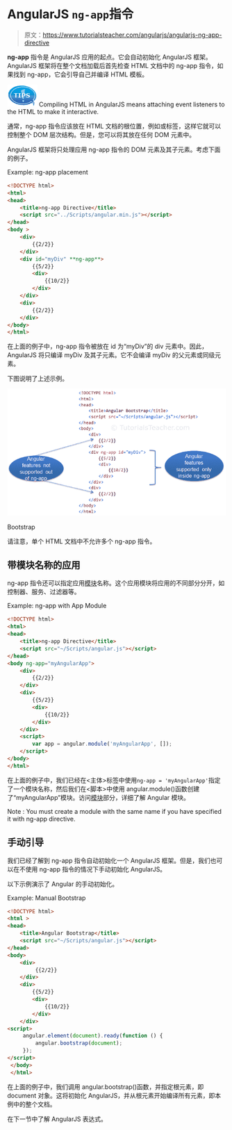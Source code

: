# AngularJS `ng-app`指令

> 原文：<https://www.tutorialsteacher.com/angularjs/angularjs-ng-app-directive>

**ng-app** 指令是 AngularJS 应用的起点。它会自动初始化 AngularJS 框架。AngularJS 框架将在整个文档加载后首先检查 HTML 文档中的 ng-app 指令，如果找到 ng-app，它会引导自己并编译 HTML 模板。

![tip](img/751bca76a769f8ad315ebee3fdf7d98e.png)  Compiling HTML in AngularJS means attaching event listeners to the HTML to make it interactive.

通常，ng-app 指令应该放在 HTML 文档的根位置，例如或标签，这样它就可以控制整个 DOM 层次结构。但是，您可以将其放在任何 DOM 元素中。

AngularJS 框架将只处理应用 ng-app 指令的 DOM 元素及其子元素。考虑下面的例子。

Example: ng-app placement

```html
<!DOCTYPE html>
<html>
<head>
    <title>ng-app Directive</title>
    <script src="../Scripts/angular.min.js"></script>    
</head>
<body >
    <div>
        {{2/2}}
    </div>
    <div id="myDiv" **ng-app**>
        {{5/2}}
        <div>
            {{10/2}}
        </div>
    </div>
    <div>
        {{2/2}}
    </div>
</body>
</html>
```

在上面的例子中，ng-app 指令被放在 id 为“myDiv”的 div 元素中。因此，AngularJS 将只编译 myDiv 及其子元素。它不会编译 myDiv 的父元素或同级元素。

下图说明了上述示例。

[![](img/570f54eb9ee3449185598535de9cac7d.png)](../../Content/images/ng/ng-app.png)

Bootstrap



请注意，单个 HTML 文档中不允许多个 ng-app 指令。

## 带模块名称的应用

ng-app 指令还可以指定应用[模块](/angularjs/modules-in-angularjs)名称。这个应用模块将应用的不同部分分开，如控制器、服务、过滤器等。

Example: ng-app with App Module

```html
<!DOCTYPE html>
<html>
<head>
    <title>ng-app Directive</title>
    <script src="~/Scripts/angular.js"></script>
</head>
<body ng-app="myAngularApp">
    <div>
        {{2/2}}
    </div>
    <div>
        {{5/2}}
        <div>
            {{10/2}}
        </div>
    </div>
    <script>
        var app = angular.module('myAngularApp', []);
    </script>
</body>
</html>
```

在上面的例子中，我们已经在<主体>标签中使用`ng-app = 'myAngularApp'`指定了一个模块名称，然后我们在<脚本>中使用 angular.module()函数创建了“myAngularApp”模块。访问[模块](/angularjs/modules-in-angularjs)部分，详细了解 Angular 模块。

Note : You must create a module with the same name if you have specified it with ng-app directive.

## 手动引导

我们已经了解到 ng-app 指令自动初始化一个 AngularJS 框架。但是，我们也可以在不使用 ng-app 指令的情况下手动初始化 AngularJS。

以下示例演示了 Angular 的手动初始化。

Example: Manual Bootstrap

```html
<!DOCTYPE html>
<html >
<head>
    <title>Angular Bootstrap</title>
    <script src="~/Scripts/angular.js"></script>
</head>
<body>
    <div>
         {{2/2}}
    </div>
    <div>
        {{5/2}}
        <div>
            {{10/2}}
        </div>   
    </div>
<script>       
     angular.element(document).ready(function () {
         angular.bootstrap(document);
     });
</script>
 </body>
 </html>
```

在上面的例子中，我们调用 angular.bootstrap()函数，并指定根元素，即 document 对象。这将初始化 AngularJS，并从根元素开始编译所有元素，即本例中的整个文档。

在下一节中了解 AngularJS 表达式。
